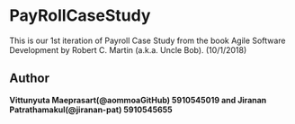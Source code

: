 # PayRollCaseStudy
This is our 1st iteration of Payroll Case Study from the book Agile Software Development by Robert C. Martin (a.k.a. Uncle Bob). (10/1/2018)
## Author
**Vittunyuta Maeprasart(@aommoaGitHub) 5910545019 and Jiranan Patrathamakul(@jiranan-pat) 5910545655**

